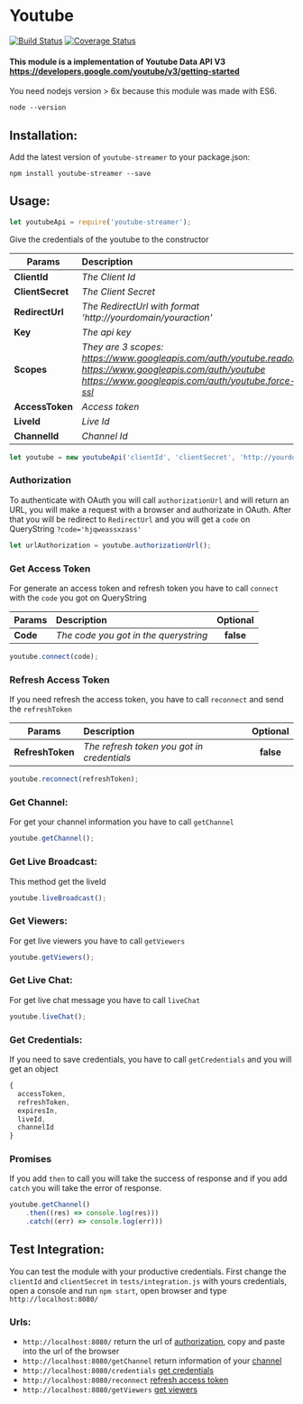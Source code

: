 # Youtube

[![Build Status](https://travis-ci.org/tnovas/youtube.svg?branch=master)](https://travis-ci.org/tnovas/youtube)
[![Coverage Status](https://coveralls.io/repos/github/tnovas/youtube/badge.svg)](https://coveralls.io/github/tnovas/youtube)

#### This module is a implementation of Youtube Data API V3 https://developers.google.com/youtube/v3/getting-started

You need nodejs version > 6x because this module was made with ES6.
```
node --version
```

## Installation:
Add the latest version of `youtube-streamer` to your package.json:
```
npm install youtube-streamer --save
```

## Usage:
```js
let youtubeApi = require('youtube-streamer');
```

Give the credentials of the youtube to the constructor

| Params       | Description     | Optional | 
| --------     |:---------------| :-----:|
| **ClientId**     | *The Client Id* | **false** |
| **ClientSecret** | *The Client Secret* | **false** |
| **RedirectUrl**  | *The RedirectUrl with format 'http://yourdomain/youraction'* | **false** |
| **Key**  | *The api key*  | **false** |
| **Scopes**       | *They are 3 scopes: https://www.googleapis.com/auth/youtube.readonly https://www.googleapis.com/auth/youtube https://www.googleapis.com/auth/youtube.force-ssl* | **false** |
| **AccessToken**  | *Access token* | **true** |
| **LiveId**  | *Live Id* | **true** |
| **ChannelId**  | *Channel Id* | **true** |

```js
let youtube = new youtubeApi('clientId', 'clientSecret', 'http://yourdomain/youraction', 'https://www.googleapis.com/auth/youtube.readonly https://www.googleapis.com/auth/youtube https://www.googleapis.com/auth/youtube.force-ssl');
```

### Authorization
To authenticate with OAuth you will call `authorizationUrl` and will return an URL, you will make a request with a browser and authorizate in OAuth. After that you will be redirect to `RedirectUrl` and you will get a `code` on QueryString `?code='hjqweassxzass'`

```js
let urlAuthorization = youtube.authorizationUrl();
```

### Get Access Token
For generate an access token and refresh token you have to call `connect` with the `code` you got on QueryString

| Params   | Description     | Optional | 
| -------- |:---------------| :-----:|
| **Code**  | *The code you got in the querystring* | **false** |

```js
youtube.connect(code);
```

### Refresh Access Token
If you need refresh the access token, you have to call `reconnect` and send the `refreshToken`

| Params   | Description     | Optional | 
| -------- |:---------------| :-----:|
| **RefreshToken**  | *The refresh token you got in credentials* | **false** |

```js
youtube.reconnect(refreshToken);
```

### Get Channel:
For get your channel information you have to call `getChannel`

```js
youtube.getChannel();
```

### Get Live Broadcast:
This method get the liveId

```js
youtube.liveBroadcast();
```

### Get Viewers:
For get live viewers you have to call `getViewers`

```js
youtube.getViewers();
```

### Get Live Chat:
For get live chat message you have to call `liveChat`

```js
youtube.liveChat();
```

### Get Credentials:
If you need to save credentials, you have to call `getCredentials` and you will get an object

```js
{
  accessToken,
  refreshToken,
  expiresIn,
  liveId,
  channelId
}
```

### Promises
If you add `then` to call you will take the success of response and if you add `catch` you will take the error of response.
```js
youtube.getChannel()
	.then((res) => console.log(res)))
	.catch((err) => console.log(err)))
```

## Test Integration:
You can test the module with your productive credentials. 
First change the `clientId` and `clientSecret` in `tests/integration.js` with yours credentials, open a console and run `npm start`, open browser and type `http://localhost:8080/`

### Urls:
- `http://localhost:8080/` return the url of [authorization](#authorization), copy and paste into the url of the browser
- `http://localhost:8080/getChannel` return information of your [channel](#get-channel)
- `http://localhost:8080/credentials` [get credentials](#get-credentials)
- `http://localhost:8080/reconnect` [refresh access token](#refresh-access-token)
- `http://localhost:8080/getViewers` [get viewers](#get-viewers)


